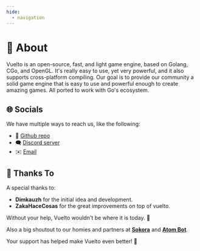 ```yaml
---
hide:
  - navigation
---
```


# 👋 About
Vuelto is an open-source, fast, and light game engine, based on Golang, CGo, and OpenGL. It's really easy to use, yet very powerful, and it also supports cross-platform compiling. Our goal is to provide our community a solid game engine that is easy to use and powerful enough to create amazing games. All ported to work with Go's ecosystem.

## 🌐 Socials
We have multiple ways to reach us, like the following:

- 🐙 [Github repo](https://github.com/vuelto-org/vuelto)
- 🗨️ [Discord server](https://vuelto.pp.ua/discord)
- ✉️ [Email](mailto:dima@vuelto.pp.ua)

## 🙌 Thanks To

A special thanks to:

- **Dimkauzh** for the initial idea and development.
- **ZakaHaceCosas** for the great improvements on top of vuelto.

Without your help, Vuelto wouldn't be where it is today. 🙌

Also a big shoutout to our homies and partners at [**Sokora**](https://sokora.org) and [**Atom Bot**](https://atomlabs.ie).

Your support has helped make Vuelto even better! 🤝

